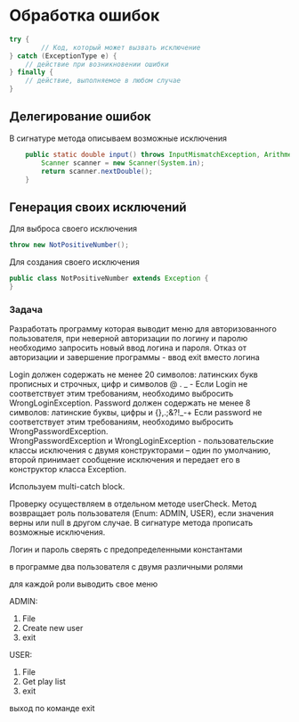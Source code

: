 # Обработка ошибок

```java
try {
        // Код, который может вызвать исключение
} catch (ExceptionType e) {
    // действие при возникновении ошибки
} finally {
    // действие, выполняемое в любом случае   
}

```

## Делегирование ошибок

В сигнатуре метода описываем возможные исключения

```java
    public static double input() throws InputMismatchException, ArithmeticException {
        Scanner scanner = new Scanner(System.in);
        return scanner.nextDouble();
    }
```

## Генерация своих исключений

Для выброса своего исключения
```java
throw new NotPositiveNumber();
```

Для создания своего исключения
```java
public class NotPositiveNumber extends Exception {
}
```

### Задача

Разработать программу которая выводит меню для авторизованного пользователя, 
при неверной авторизации по логину и паролю необходимо запросить новый ввод логина и пароля.
Отказ от авторизации и завершение программы - ввод exit вместо логина

Login должен содержать не менее 20 символов: латинскиx букв прописных и строчных, цифр и символов @ . _ -
Если Login не соответствует этим требованиям, необходимо выбросить WrongLoginException.
Password должен содержать не менее 8 символов: латинские буквы, цифры и {}[](),.;&?!_-+
Если password не соответствует этим требованиям, необходимо выбросить WrongPasswordException.  
WrongPasswordException и WrongLoginException - пользовательские классы исключения с двумя конструкторами – один по умолчанию, второй принимает сообщение исключения и передает его в конструктор класса Exception.

Используем multi-catch block.

Проверку осуществляем в отдельном методе userCheck.
Метод возвращает роль пользователя (Enum: ADMIN, USER), если значения верны или null в другом случае. 
В сигнатуре метода прописать возможные исключения.

Логин и пароль сверять с предопределенными константами

в программе два пользователя с двумя различными ролями

для каждой роли выводить свое меню

ADMIN:
1. File
2. Create new user
3. exit

USER:
1. File
2. Get play list
3. exit


выход по команде exit


